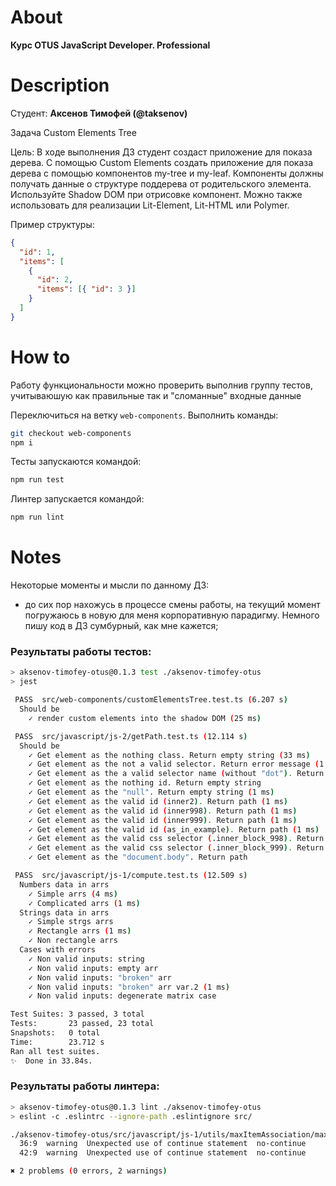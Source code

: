 # About

**Курс OTUS JavaScript Developer. Professional**

# Description

Студент: **Аксенов Тимофей (@taksenov)**

Задача Custom Elements Tree

Цель: В ходе выполнения ДЗ студент создаст приложение для показа дерева. С
помощью Custom Elements создать приложение для показа дерева с помощью
компонентов my-tree и my-leaf. Компоненты должны получать данные о структуре
поддерева от родительского элемента. Используйте Shadow DOM при отрисовке
компонент. Можно также использовать для реализации Lit-Element, Lit-HTML или
Polymer.

Пример структуры:

```json
{
  "id": 1,
  "items": [
    {
      "id": 2,
      "items": [{ "id": 3 }]
    }
  ]
}
```

# How to

Работу функциональности можно проверить выполнив группу тестов, учитываюшую как
правильные так и "сломанные" входные данные

Переключиться на ветку `web-components`. Выполнить команды:

```sh
git checkout web-components
npm i
```

Тесты запускаются командой:

```sh
npm run test
```

Линтер запускается командой:

```sh
npm run lint
```

# Notes

Некоторые моменты и мысли по данному ДЗ:

- до сих пор нахожусь в процессе смены работы, на текущий момент погружаюсь в
  новую для меня корпоративную парадигму. Немного пишу код в ДЗ сумбурный, как
  мне кажется;

### Результаты работы тестов:

```sh
> aksenov-timofey-otus@0.1.3 test ./aksenov-timofey-otus
> jest

 PASS  src/web-components/customElementsTree.test.ts (6.207 s)
  Should be
    ✓ render custom elements into the shadow DOM (25 ms)

 PASS  src/javascript/js-2/getPath.test.ts (12.114 s)
  Should be
    ✓ Get element as the nothing class. Return empty string (33 ms)
    ✓ Get element as the not a valid selector. Return error message (1 ms)
    ✓ Get element as the a valid selector name (without "dot"). Return error message (3 ms)
    ✓ Get element as the nothing id. Return empty string
    ✓ Get element as the "null". Return empty string (1 ms)
    ✓ Get element as the valid id (inner2). Return path (1 ms)
    ✓ Get element as the valid id (inner998). Return path (1 ms)
    ✓ Get element as the valid id (inner999). Return path (1 ms)
    ✓ Get element as the valid id (as_in_example). Return path (1 ms)
    ✓ Get element as the valid css selector (.inner_block_998). Return path (2 ms)
    ✓ Get element as the valid css selector (.inner_block_999). Return path (1 ms)
    ✓ Get element as the "document.body". Return path

 PASS  src/javascript/js-1/compute.test.ts (12.509 s)
  Numbers data in arrs
    ✓ Simple arrs (4 ms)
    ✓ Сomplicated arrs (1 ms)
  Strings data in arrs
    ✓ Simple strgs arrs
    ✓ Rectangle arrs (1 ms)
    ✓ Non rectangle arrs
  Сases with errors
    ✓ Non valid inputs: string
    ✓ Non valid inputs: empty arr
    ✓ Non valid inputs: "broken" arr
    ✓ Non valid inputs: "broken" arr var.2 (1 ms)
    ✓ Non valid inputs: degenerate matrix case

Test Suites: 3 passed, 3 total
Tests:       23 passed, 23 total
Snapshots:   0 total
Time:        23.712 s
Ran all test suites.
✨  Done in 33.84s.
```

### Результаты работы линтера:

```sh
> aksenov-timofey-otus@0.1.3 lint ./aksenov-timofey-otus
> eslint -c .eslintrc --ignore-path .eslintignore src/

./aksenov-timofey-otus/src/javascript/js-1/utils/maxItemAssociation/maxItemAssociation.ts
  36:9  warning  Unexpected use of continue statement  no-continue
  42:9  warning  Unexpected use of continue statement  no-continue

✖ 2 problems (0 errors, 2 warnings)
```
